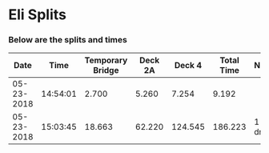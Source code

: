 # Eli Splits 



### Below are the splits and times

|Date|Time|Temporary Bridge|Deck 2A|Deck 4|Total Time|Notes|
|---|---|---|---|---|---|---|
| 05-23-2018 | 14:54:01 | 2.700 | 5.260 | 7.254 | 9.192 |  |
| 05-23-2018 | 15:03:45 | 18.663 | 62.220 | 124.545 | 186.223 | 1 drop |
